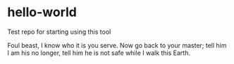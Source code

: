 # hello-world
Test repo for starting using this tool

Foul beast, I know who it is you serve. Now go back to your master; tell him I am his no longer, tell him he is not safe while I walk this Earth.
